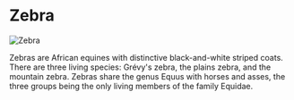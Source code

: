 # Zebra

![Zebra](https://upload.wikimedia.org/wikipedia/commons/2/2d/Zebra_portrait_in_Masai_Mara_National_Park.jpg)

Zebras are African equines with distinctive black-and-white striped coats. There are three living species: Grévy's zebra, the plains zebra, and the mountain zebra. Zebras share the genus Equus with horses and asses, the three groups being the only living members of the family Equidae.